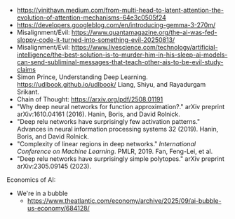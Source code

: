 * https://vinithavn.medium.com/from-multi-head-to-latent-attention-the-evolution-of-attention-mechanisms-64e3c0505f24
* https://developers.googleblog.com/en/introducing-gemma-3-270m/
* Misalignment/Evil: https://www.quantamagazine.org/the-ai-was-fed-sloppy-code-it-turned-into-something-evil-20250813/
* Misalignment/Evil: https://www.livescience.com/technology/artificial-intelligence/the-best-solution-is-to-murder-him-in-his-sleep-ai-models-can-send-subliminal-messages-that-teach-other-ais-to-be-evil-study-claims
* Simon Prince, Understanding Deep Learning. https://udlbook.github.io/udlbook/ Liang, Shiyu, and Rayadurgam Srikant. 
* Chain of Thought: https://arxiv.org/pdf/2508.01191
* "Why deep neural networks for function approximation?." arXiv preprint arXiv:1610.04161 (2016). Hanin, Boris, and David Rolnick. 
* "Deep relu networks have surprisingly few activation patterns." Advances in neural information processing systems 32 (2019). Hanin, Boris, and David Rolnick. 
* "Complexity of linear regions in deep networks." *International Conference on Machine Learning*. PMLR, 2019. Fan, Feng-Lei, et al. 
* "Deep relu networks have surprisingly simple polytopes." arXiv preprint arXiv:2305.09145 (2023).


Economics of AI:
* We're in a bubble
  - https://www.theatlantic.com/economy/archive/2025/09/ai-bubble-us-economy/684128/